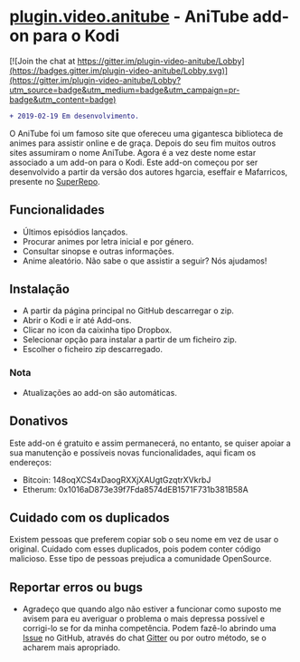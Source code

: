 # [plugin.video.anitube](https://github.com/Vitcesar/plugin.video.anitube/) - AniTube add-on para o Kodi

[![Join the chat at https://gitter.im/plugin-video-anitube/Lobby](https://badges.gitter.im/plugin-video-anitube/Lobby.svg)](https://gitter.im/plugin-video-anitube/Lobby?utm_source=badge&utm_medium=badge&utm_campaign=pr-badge&utm_content=badge)

```diff
+ 2019-02-19 Em desenvolvimento.
```

O AniTube foi um famoso site que ofereceu uma gigantesca biblioteca de animes para assistir online e de graça. 
Depois do seu fim muitos outros sites assumiram o nome AniTube. 
Agora é a vez deste nome estar associado a um add-on para o Kodi.
Este add-on começou por ser desenvolvido a partir da versão dos autores hgarcia, eseffair e Mafarricos, presente no [SuperRepo](https://superrepo.org/kodi/addon/plugin.video.anitube/).

## Funcionalidades
* Últimos episódios lançados.
* Procurar animes por letra inicial e por género.
* Consultar sinopse e outras informações.
* Anime aleatório. Não sabe o que assistir a seguir? Nós ajudamos!

## Instalação
* A partir da página principal no GitHub descarregar o zip.
* Abrir o Kodi e ir até Add-ons.
* Clicar no icon da caixinha tipo Dropbox.
* Selecionar opção para instalar a partir de um ficheiro zip.
* Escolher o ficheiro zip descarregado.

### Nota
* Atualizações ao add-on são automáticas.

## Donativos
Este add-on é gratuito e assim permanecerá, no entanto, se quiser apoiar a sua manutenção e possíveis novas funcionalidades, aqui ficam os endereços:
* Bitcoin: 148oqXCS4xDaogRXXjXAUgtGzqtrXVkrbJ
* Etherum: 0x1016aD873e39f7Fda8574dEB1571F731b381B58A

## Cuidado com os duplicados
Existem pessoas que preferem copiar sob o seu nome em vez de usar o original. 
Cuidado com esses duplicados, pois podem conter código malicioso. 
Esse tipo de pessoas prejudica a comunidade OpenSource.

## Reportar erros ou bugs
* Agradeço que quando algo não estiver a funcionar como suposto me avisem para eu averiguar o problema o mais depressa possível e corrigi-lo se for da minha competência. Podem fazê-lo abrindo uma [Issue](https://github.com/Vitcesar/plugin.video.anitube/issues) no GitHub, através do chat [Gitter](https://gitter.im/plugin-video-anitube/Lobby) ou por outro método, se o acharem mais apropriado.
